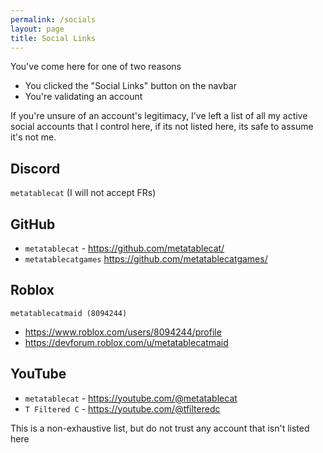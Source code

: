 ```yaml
---
permalink: /socials
layout: page
title: Social Links
---
```


You've come here for one of two reasons
* You clicked the "Social Links" button on the navbar
* You're validating an account

If you're unsure of an account's legitimacy, I've left a list of all my active social accounts that I control here, if its not listed here, its safe to assume it's not me.

## Discord
`metatablecat` (I will not accept FRs)

## GitHub
* `metatablecat` - https://github.com/metatablecat/
* `metatablecatgames` https://github.com/metatablecatgames/

## Roblox
`metatablecatmaid (8094244)`
* https://www.roblox.com/users/8094244/profile
* https://devforum.roblox.com/u/metatablecatmaid

## YouTube
* `metatablecat` - https://youtube.com/@metatablecat
* `T Filtered C` - https://youtube.com/@tfilteredc

This is a non-exhaustive list, but do not trust any account that isn't listed here
